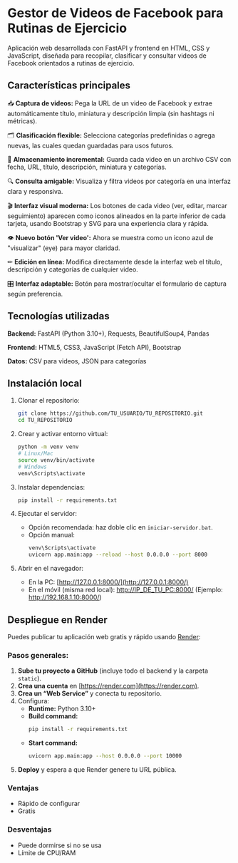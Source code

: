 

# Gestor de Videos de Facebook para Rutinas de Ejercicio

Aplicación web desarrollada con FastAPI y frontend en HTML, CSS y JavaScript, diseñada para recopilar, clasificar y consultar videos de Facebook orientados a rutinas de ejercicio.

## Características principales

📥 **Captura de videos:** Pega la URL de un video de Facebook y extrae automáticamente título, miniatura y descripción limpia (sin hashtags ni métricas).

🗂 **Clasificación flexible:** Selecciona categorías predefinidas o agrega nuevas, las cuales quedan guardadas para usos futuros.

📑 **Almacenamiento incremental:** Guarda cada video en un archivo CSV con fecha, URL, título, descripción, miniatura y categorías.

🔍 **Consulta amigable:** Visualiza y filtra videos por categoría en una interfaz clara y responsiva.


🎬 **Interfaz visual moderna:** Los botones de cada video (ver, editar, marcar seguimiento) aparecen como iconos alineados en la parte inferior de cada tarjeta, usando Bootstrap y SVG para una experiencia clara y rápida.

👁 **Nuevo botón 'Ver video':** Ahora se muestra como un icono azul de "visualizar" (eye) para mayor claridad.

✏ **Edición en línea:** Modifica directamente desde la interfaz web el título, descripción y categorías de cualquier video.

🎛 **Interfaz adaptable:** Botón para mostrar/ocultar el formulario de captura según preferencia.

## Tecnologías utilizadas

**Backend:** FastAPI (Python 3.10+), Requests, BeautifulSoup4, Pandas

**Frontend:** HTML5, CSS3, JavaScript (Fetch API), Bootstrap

**Datos:** CSV para videos, JSON para categorías

## Instalación local

1. Clonar el repositorio:
   ```bash
   git clone https://github.com/TU_USUARIO/TU_REPOSITORIO.git
   cd TU_REPOSITORIO
   ```

2. Crear y activar entorno virtual:
   ```bash
   python -m venv venv
   # Linux/Mac
   source venv/bin/activate
   # Windows
   venv\Scripts\activate
   ```

3. Instalar dependencias:
   ```bash
   pip install -r requirements.txt
   ```

4. Ejecutar el servidor:
   - Opción recomendada: haz doble clic en `iniciar-servidor.bat`.
   - Opción manual:
     ```bash
     venv\Scripts\activate
     uvicorn app.main:app --reload --host 0.0.0.0 --port 8000
     ```

5. Abrir en el navegador:
   - En la PC: [http://127.0.0.1:8000/](http://127.0.0.1:8000/)
   - En el móvil (misma red local): [http://IP_DE_TU_PC:8000/](http://IP_DE_TU_PC:8000/)
     (Ejemplo: http://192.168.1.10:8000/)


## Despliegue en Render

Puedes publicar tu aplicación web gratis y rápido usando [Render](https://render.com):

### Pasos generales:

1. **Sube tu proyecto a GitHub** (incluye todo el backend y la carpeta `static`).
2. **Crea una cuenta** en [https://render.com](https://render.com).
3. **Crea un “Web Service”** y conecta tu repositorio.
4. Configura:
    - **Runtime:** Python 3.10+
    - **Build command:**
       ```bash
       pip install -r requirements.txt
       ```
    - **Start command:**
       ```bash
       uvicorn app.main:app --host 0.0.0.0 --port 10000
       ```
5. **Deploy** y espera a que Render genere tu URL pública.

### Ventajas
- Rápido de configurar
- Gratis

### Desventajas
- Puede dormirse si no se usa
- Límite de CPU/RAM
